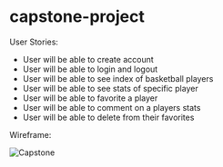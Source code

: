 # capstone-project

User Stories:

- User will be able to create account
- User will be able to login and logout
- User will be able to see index of basketball players
- User will be able to see stats of specific player
- User will be able to favorite a player
- User will be able to comment on a players stats
- User will be able to delete from their favorites


Wireframe:

![Capstone](https://user-images.githubusercontent.com/68292255/164771762-73a00f7f-4bd4-4125-8749-0eb92f518de1.jpg)
